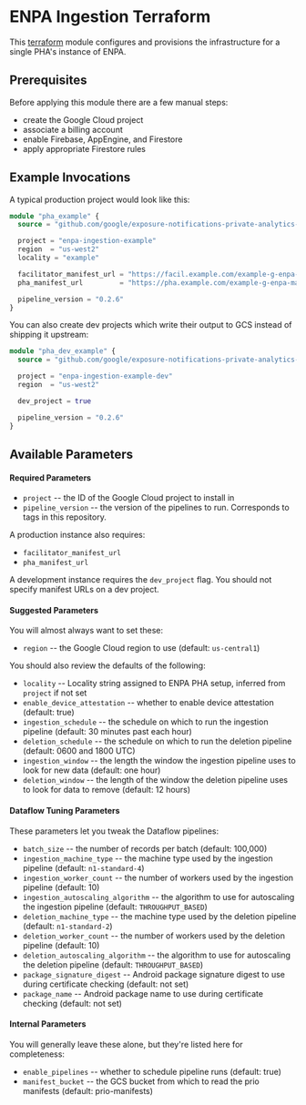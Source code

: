 ENPA Ingestion Terraform
================================================================================

This [terraform](https://terraform.io) module configures and provisions the
infrastructure for a single PHA's instance of ENPA.

Prerequisites
--------------------------------------------------------------------------------

Before applying this module there are a few manual steps:

* create the Google Cloud project
* associate a billing account
* enable Firebase, AppEngine, and Firestore
* apply appropriate Firestore rules

Example Invocations
--------------------------------------------------------------------------------

A typical production project would look like this:

```terraform
module "pha_example" {
  source = "github.com/google/exposure-notifications-private-analytics-ingestion.git//terraform"

  project = "enpa-ingestion-example"
  region  = "us-west2"
  locality = "example"

  facilitator_manifest_url = "https://facil.example.com/example-g-enpa-manifest.json"
  pha_manifest_url         = "https://pha.example.com/example-g-enpa-manifest.json"

  pipeline_version = "0.2.6"
}
```

You can also create dev projects which write their output to GCS instead of
shipping it upstream:

```terraform
module "pha_dev_example" {
  source = "github.com/google/exposure-notifications-private-analytics-ingestion.git//terraform"

  project = "enpa-ingestion-example-dev"
  region  = "us-west2"

  dev_project = true

  pipeline_version = "0.2.6"
}
```

Available Parameters
--------------------------------------------------------------------------------

#### Required Parameters

* `project` -- the ID of the Google Cloud project to install in
* `pipeline_version` -- the version of the pipelines to run. Corresponds to tags in this repository.

A production instance also requires:

* `facilitator_manifest_url`
* `pha_manifest_url`

A development instance requires the `dev_project` flag. You should not specify
manifest URLs on a dev project.

#### Suggested Parameters

You will almost always want to set these:

* `region` -- the Google Cloud region to use (default: `us-central1`)

You should also review the defaults of the following:

* `locality` -- Locality string assigned to ENPA PHA setup, inferred from `project` if not set 
* `enable_device_attestation` -- whether to enable device attestation (default: true)
* `ingestion_schedule` -- the schedule on which to run the ingestion pipeline (default: 30 minutes past each hour)
* `deletion_schedule` -- the schedule on which to run the deletion pipeline (default: 0600 and 1800 UTC)
* `ingestion_window` -- the length the window the ingestion pipeline uses to look for new data (default: one hour)
* `deletion_window` -- the length of the window the deletion pipeline uses to look for data to remove (default: 12 hours)

#### Dataflow Tuning Parameters

These parameters let you tweak the Dataflow pipelines:

* `batch_size` -- the number of records per batch (default: 100,000)
* `ingestion_machine_type` -- the machine type used by the ingestion pipeline (default: `n1-standard-4`)
* `ingestion_worker_count` -- the number of workers used by the ingestion pipeline (default: 10)
* `ingestion_autoscaling_algorithm` -- the algorithm to use for autoscaling the ingestion pipeline (default: `THROUGHPUT_BASED`)
* `deletion_machine_type` -- the machine type used by the deletion pipeline (default: `n1-standard-2`)
* `deletion_worker_count` -- the number of workers used by the deletion pipeline (default: 10)
* `deletion_autoscaling_algorithm` -- the algorithm to use for autoscaling the deletion pipeline (default: `THROUGHPUT_BASED`)
* `package_signature_digest` -- Android package signature digest to use during certificate checking (default: not set)
* `package_name` -- Android package name to use during certificate checking (default: not set)

#### Internal Parameters

You will generally leave these alone, but they're listed here for completeness:

* `enable_pipelines` -- whether to schedule pipeline runs (default: true)
* `manifest_bucket` -- the GCS bucket from which to read the prio manifests (default: prio-manifests)

